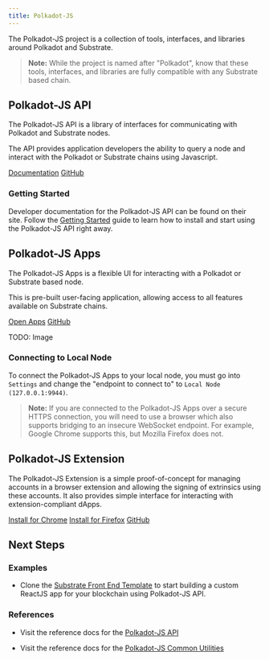 ```yaml
---
title: Polkadot-JS
---
```


The Polkadot-JS project is a collection of tools, interfaces, and libraries around Polkadot and
Substrate.

> **Note:** While the project is named after "Polkadot", know that these tools, interfaces, and
> libraries are fully compatible with any Substrate based chain.

## Polkadot-JS API

The Polkadot-JS API is a library of interfaces for communicating with Polkadot and Substrate nodes.

The API provides application developers the ability to query a node and interact with the Polkadot
or Substrate chains using Javascript.

<a class="btn btn-secondary primary-color text-white" href="https://polkadot.js.org/api/">Documentation</a>
<a class="btn btn-secondary text-white" href="https://github.com/polkadot-js/api">GitHub</a>

### Getting Started

Developer documentation for the Polkadot-JS API can be found on their site. Follow the
[Getting Started](https://polkadot.js.org/docs/api/) guide to learn how to install and start using
the Polkadot-JS API right away.

## Polkadot-JS Apps

The Polkadot-JS Apps is a flexible UI for interacting with a Polkadot or Substrate based node.

This is pre-built user-facing application, allowing access to all features available on Substrate
chains.

<a class="btn btn-secondary primary-color text-white" href="https://polkadot.js.org/apps/">Open
Apps</a>
<a class="btn btn-secondary text-white" href="https://github.com/polkadot-js/apps">GitHub</a>

TODO: Image

### Connecting to Local Node

To connect the Polkadot-JS Apps to your local node, you must go into `Settings` and change the
"endpoint to connect to" to `Local Node (127.0.0.1:9944)`.

> **Note:** If you are connected to the Polkadot-JS Apps over a secure HTTPS connection, you will
> need to use a browser which also supports bridging to an insecure WebSocket endpoint. For example,
> Google Chrome supports this, but Mozilla Firefox does not.

## Polkadot-JS Extension

The Polkadot-JS Extension is a simple proof-of-concept for managing accounts in a browser extension
and allowing the signing of extrinsics using these accounts. It also provides simple interface for
interacting with extension-compliant dApps.

<a class="btn btn-primary" href="https://chrome.google.com/webstore/detail/polkadot%7Bjs%7D-extension/mopnmbcafieddcagagdcbnhejhlodfdd">Install
for Chrome</a>
<a class="btn btn-warning" href="https://addons.mozilla.org/en-US/firefox/addon/polkadot-js-extension/">Install
for Firefox</a>
<a class="btn btn-secondary text-white" href="https://github.com/polkadot-js/extension">GitHub</a>

## Next Steps

<!--
### Learn More
* Learn how to interact with a Substrate node via [JSON RPC](TODO).
-->

### Examples

- Clone the
  [Substrate Front End Template](https://github.com/substrate-developer-hub/substrate-front-end-template)
  to start building a custom ReactJS app for your blockchain using Polkadot-JS API.

### References

- Visit the reference docs for the [Polkadot-JS API](https://polkadot.js.org/api/)

- Visit the reference docs for the [Polkadot-JS Common Utilities](https://polkadot.js.org/common/)
